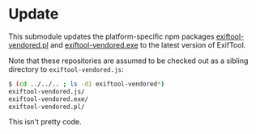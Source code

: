 # Update

This submodule updates the platform-specific npm packages
[exiftool-vendored.pl](https://github.com/mceachen/exiftool-vendored.pl) and
[exiftool-vendored.exe](https://github.com/mceachen/exiftool-vendored.exe) to the latest version of ExifTool.

Note that these repositories are assumed to be checked out as
a sibling directory to `exiftool-vendored.js`:

```sh
$ (cd ../../.. ; ls -d1 exiftool-vendored*)
exiftool-vendored.js/
exiftool-vendored.exe/
exiftool-vendored.pl/
```

This isn't pretty code.
